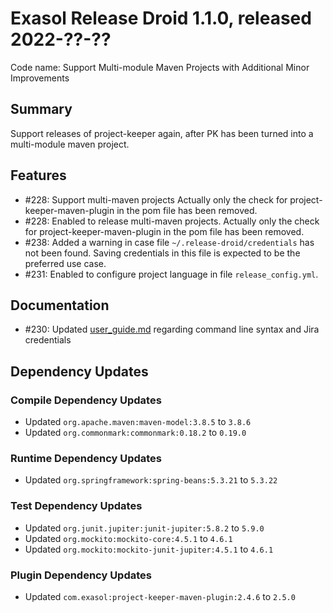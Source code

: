# Exasol Release Droid 1.1.0, released 2022-??-??

Code name: Support Multi-module Maven Projects with Additional Minor Improvements

## Summary

Support releases of project-keeper again, after PK has been turned into a multi-module maven project.

## Features

* #228: Support multi-maven projects
Actually only the check for project-keeper-maven-plugin in the pom file has been removed.
* #228: Enabled to release multi-maven projects.
Actually only the check for project-keeper-maven-plugin in the pom file has been removed.
* #238: Added a warning in case file `~/.release-droid/credentials` has not been found.
Saving credentials in this file is expected to be the preferred use case.
* #231: Enabled to configure project language in file `release_config.yml`.

## Documentation

* #230: Updated [user_guide.md](../user_guide/user_guide.md) regarding command line syntax and Jira credentials

## Dependency Updates

### Compile Dependency Updates

* Updated `org.apache.maven:maven-model:3.8.5` to `3.8.6`
* Updated `org.commonmark:commonmark:0.18.2` to `0.19.0`

### Runtime Dependency Updates

* Updated `org.springframework:spring-beans:5.3.21` to `5.3.22`

### Test Dependency Updates

* Updated `org.junit.jupiter:junit-jupiter:5.8.2` to `5.9.0`
* Updated `org.mockito:mockito-core:4.5.1` to `4.6.1`
* Updated `org.mockito:mockito-junit-jupiter:4.5.1` to `4.6.1`

### Plugin Dependency Updates

* Updated `com.exasol:project-keeper-maven-plugin:2.4.6` to `2.5.0`
